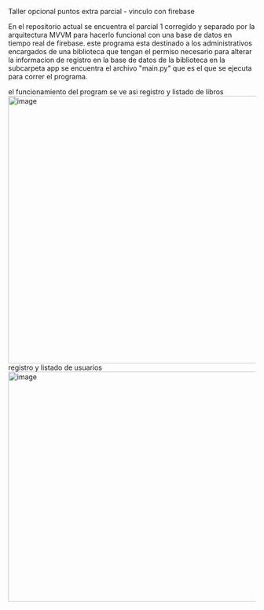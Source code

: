 Taller opcional puntos extra parcial - vinculo con firebase

En el repositorio actual se encuentra el parcial 1 corregido y separado por la arquitectura MVVM para hacerlo funcional con una base de datos en tiempo real de firebase. este programa esta destinado a los administrativos encargados de una biblioteca que tengan el permiso necesario para alterar la informacion de registro en la base de datos de la biblioteca
en la subcarpeta app se encuentra el archivo "main.py" que es el que se ejecuta para correr el programa.

el funcionamiento del program se ve asi
registro y listado de libros
<img width="1151" height="545" alt="image" src="https://github.com/user-attachments/assets/4f57d16b-bf00-4308-8a8a-4c248d976291" />
registro y listado de usuarios
<img width="546" height="469" alt="image" src="https://github.com/user-attachments/assets/2bd4a6db-a492-4bcf-8e68-10067cbafbe0" />
